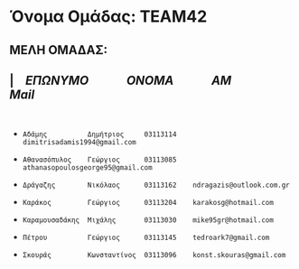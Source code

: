 # Όνομα Ομάδας: TEAM42  

## ΜΕΛΗ ΟΜΑΔΑΣ:


| &ensp; _**ΕΠΩΝΥΜΟ**_ &ensp; &ensp; &ensp; &ensp; _**ΟΝΟΜΑ**_ &ensp; &ensp; &ensp; &ensp; _**ΑΜ**_ &ensp; &ensp; &ensp; &ensp; _**Mail**_   
-

<br/>

*  `Αδάμης          Δημήτριος     03113114    dimitrisadamis1994@gmail.com`

*  `Αθανασόπυλος    Γεώργιος      03113085    athanasopoulosgeorge95@gmail.com`

*  `Δράγαζης        Νικόλαος      03113162    ndragazis@outlook.com.gr`

*  `Καράκος         Γεώργιος      03113204    karakosg@hotmail.com`

*  `Καραμουσαδάκης  Μιχάλης       03113030    mike95gr@hotmail.com`

*  `Πέτρου          Γεώργιος      03113145    tedroark7@gmail.com`
            			   												      
*  `Σκουράς         Κωνσταντίνος  03113096    konst.skouras@gmail.com` 
  

